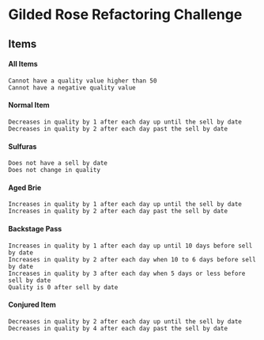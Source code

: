 # Gilded Rose Refactoring Challenge

## Items
#### All Items
```
Cannot have a quality value higher than 50
Cannot have a negative quality value
```
#### Normal Item
```
Decreases in quality by 1 after each day up until the sell by date
Decreases in quality by 2 after each day past the sell by date  
```
#### Sulfuras
```
Does not have a sell by date
Does not change in quality
```
#### Aged Brie
```
Increases in quality by 1 after each day up until the sell by date
Increases in quality by 2 after each day past the sell by date  
```
#### Backstage Pass
```
Increases in quality by 1 after each day up until 10 days before sell by date
Increases in quality by 2 after each day when 10 to 6 days before sell by date
Increases in quality by 3 after each day when 5 days or less before sell by date
Quality is 0 after sell by date
```
#### Conjured Item
```
Decreases in quality by 2 after each day up until the sell by date
Decreases in quality by 4 after each day past the sell by date  
```
